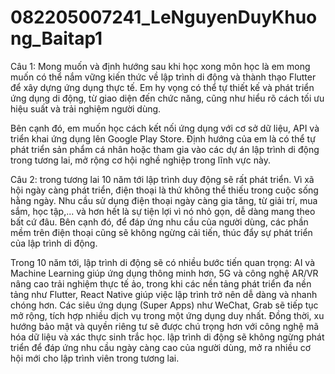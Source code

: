 # 082205007241_LeNguyenDuyKhuong_Baitap1
Câu 1: Mong muốn và định hướng sau khi học xong môn học là em mong muốn có thể nắm vững kiến thức về lập trình di động và thành thạo Flutter để xây dựng ứng dụng thực tế. Em hy vọng có thể tự thiết kế và phát triển ứng dụng di động, từ giao diện đến chức năng, cũng như hiểu rõ cách tối ưu hiệu suất và trải nghiệm người dùng.

Bên cạnh đó, em muốn học cách kết nối ứng dụng với cơ sở dữ liệu, API và triển khai ứng dụng lên Google Play Store. Định hướng của em là có thể tự phát triển sản phẩm cá nhân hoặc tham gia vào các dự án lập trình di động trong tương lai, mở rộng cơ hội nghề nghiệp trong lĩnh vực này. 

Câu 2: trong tương lai 10 năm tới lập trình duy động sẽ rất phát triển. Vì xã hội ngày càng phát triển, điện thoại là thứ không thể thiếu trong cuộc sống hằng ngày. Nhu cầu sử dụng điện thoại ngày càng gia tăng, từ giải trí, mua sắm, học tập,... và hơn hết là sự tiện lợi vì nó nhỏ gọn, dễ dàng mang theo bất cứ đâu. Bên cạnh đó, để đáp ứng nhu cầu của người dùng, các phần mềm trên điện thoại cũng sẽ không ngừng cải tiến, thúc đẩy sự phát triển của lập trình di động.

Trong 10 năm tới, lập trình di động sẽ có nhiều bước tiến quan trọng: AI và Machine Learning giúp ứng dụng thông minh hơn, 5G và công nghệ AR/VR nâng cao trải nghiệm thực tế ảo, trong khi các nền tảng phát triển đa nền tảng như Flutter, React Native giúp việc lập trình trở nên dễ dàng và nhanh chóng hơn. Các siêu ứng dụng (Super Apps) như WeChat, Grab sẽ tiếp tục mở rộng, tích hợp nhiều dịch vụ trong một ứng dụng duy nhất. Đồng thời, xu hướng bảo mật và quyền riêng tư sẽ được chú trọng hơn với công nghệ mã hóa dữ liệu và xác thực sinh trắc học. lập trình di động sẽ không ngừng phát triển để đáp ứng nhu cầu ngày càng cao của người dùng, mở ra nhiều cơ hội mới cho lập trình viên trong tương lai. 
